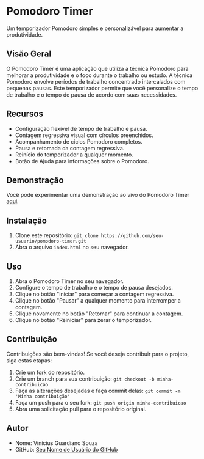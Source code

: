 # Pomodoro Timer

Um temporizador Pomodoro simples e personalizável para aumentar a produtividade.

## Visão Geral

O Pomodoro Timer é uma aplicação que utiliza a técnica Pomodoro para melhorar a produtividade e o foco durante o trabalho ou estudo. A técnica Pomodoro envolve períodos de trabalho concentrado intercalados com pequenas pausas. Este temporizador permite que você personalize o tempo de trabalho e o tempo de pausa de acordo com suas necessidades.

## Recursos

- Configuração flexível de tempo de trabalho e pausa.
- Contagem regressiva visual com círculos preenchidos.
- Acompanhamento de ciclos Pomodoro completos.
- Pausa e retomada da contagem regressiva.
- Reinício do temporizador a qualquer momento.
- Botão de Ajuda para informações sobre o Pomodoro.

## Demonstração

Você pode experimentar uma demonstração ao vivo do Pomodoro Timer [aqui](inserir-link-de-demonstracao-aqui).

## Instalação

1. Clone este repositório: `git clone https://github.com/seu-usuario/pomodoro-timer.git`
2. Abra o arquivo `index.html` no seu navegador.

## Uso

1. Abra o Pomodoro Timer no seu navegador.
2. Configure o tempo de trabalho e o tempo de pausa desejados.
3. Clique no botão "Iniciar" para começar a contagem regressiva.
4. Clique no botão "Pausar" a qualquer momento para interromper a contagem.
5. Clique novamente no botão "Retomar" para continuar a contagem.
6. Clique no botão "Reiniciar" para zerar o temporizador.

## Contribuição

Contribuições são bem-vindas! Se você deseja contribuir para o projeto, siga estas etapas:

1. Crie um fork do repositório.
2. Crie um branch para sua contribuição: `git checkout -b minha-contribuicao`
3. Faça as alterações desejadas e faça commit delas: `git commit -m 'Minha contribuição'`
4. Faça um push para o seu fork: `git push origin minha-contribuicao`
5. Abra uma solicitação pull para o repositório original.

## Autor

- Nome: Vinícius Guardiano Souza
- GitHub: [Seu Nome de Usuário do GitHub](https://github.com/vguardiano)
